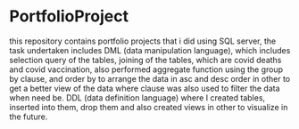 # PortfolioProject
this repository contains portfolio projects that i did using SQL server,
the task undertaken includes DML (data manipulation language), which includes selection query of the tables, joining of the tables, which are covid deaths and covid vaccination, also performed aggregate function using the group by clause, and order by to arrange the data in asc and desc order in other to get a better view of the data
where clause was also used to filter the data when need be.
DDL (data definition language) where I created tables, inserted into them, drop them and also created views in other to visualize in the future.
